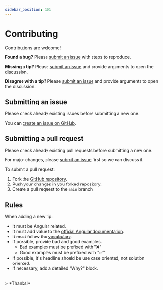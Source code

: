 ```yaml
---
sidebar_position: 101
---
```

# Contributing

Contributions are welcome!

**Found a bug?**
Please [submit an issue](#submitting-an-issue) with steps to reproduce.

**Missing a tip?** 
Please [submit an issue](#submitting-an-issue) and provide arguments to open the discussion.

**Disagree with a tip?**
Please [submit an issue](#submitting-an-issue) and provide arguments to open the discussion.

## Submitting an issue
Please check already existing issues before submitting a new one.

You can [create an issue on GitHub](https://github.com/martinboue/angular-tips/issues/new).

## Submitting a pull request
Please check already existing pull requests before submitting a new one.

For major changes, please [submit an issue](#submitting-an-issue) first so we can discuss it.

To submit a pull request: 
1. Fork the [GitHub repository](https://github.com/martinboue/angular-tips).
2. Push your changes in you forked repository.
3. Create a pull request to the `main` branch.

## Rules

When adding a new tip:
- It must be Angular related.
- It must add value to the [official Angular documentation](https://v19.angular.dev/).
- It must follow the [vocabulary](./getting-started.md#vocabulary).
- If possible, provide bad and good examples.
  - Bad examples must be prefixed with "❌"
  - Good examples must be prefixed with "✅"
- If possible, it's headline should be use case oriented, not solution oriented.
- If necessary, add a detailed "Why?" block.

<br/>
> *Thanks!*